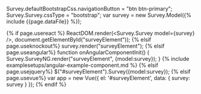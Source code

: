 Survey.defaultBootstrapCss.navigationButton = "btn btn-primary";
Survey.Survey.cssType = "bootstrap";
var survey = new Survey.Model({% include {{page.dataFile}} %});

{% if page.usereact %}
ReactDOM.render(<Survey.Survey model={survey} />, document.getElementById("surveyElement"));
{% elsif page.useknockout%}
survey.render("surveyElement");
{% elsif page.useangular%}
function onAngularComponentInit() {
    Survey.SurveyNG.render("surveyElement", {model:survey});
}
{% include examplesetups/angular-example-component.md %}
{% elsif page.usejquery%}
$("#surveyElement").Survey({model:survey});
{% elsif page.usevue%}
var app = new Vue({
    el: '#surveyElement',
    data: {
        survey: survey
    }
});
{% endif %}